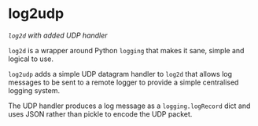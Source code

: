 # log2udp
_`log2d` with added UDP handler_

`log2d` is a wrapper around Python `logging` that makes it sane, simple and logical to use.

`log2udp` adds a simple UDP datagram handler to `log2d` that allows log messages to be sent 
to a remote logger to provide a simple centralised logging system.

The UDP handler produces a log message as a `logging.logRecord` dict and uses JSON rather than pickle
to encode the UDP packet.
